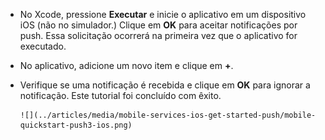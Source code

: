 
* No Xcode, pressione **Executar** e inicie o aplicativo em um dispositivo iOS (não no simulador.) Clique em **OK** para aceitar notificações por push. Essa solicitação ocorrerá na primeira vez que o aplicativo for executado.
* No aplicativo, adicione um novo item e clique em **+**.
* Verifique se uma notificação é recebida e clique em **OK** para ignorar a notificação. Este tutorial foi concluído com êxito.
  
      ![](../articles/media/mobile-services-ios-get-started-push/mobile-quickstart-push3-ios.png)

<!---HONumber=Oct15_HO3-->